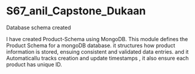 # S67_anil_Capstone_Dukaan
 Database schema created

I have created Product-Schema using MongoDB. 
This module defines the Product Schema for a mongoDB database. it structures how product information is stored, ensuing consistent and validated data entries. and it Automaticallu tracks creation and update timestamps , it also  ensure each product has unique ID. 
